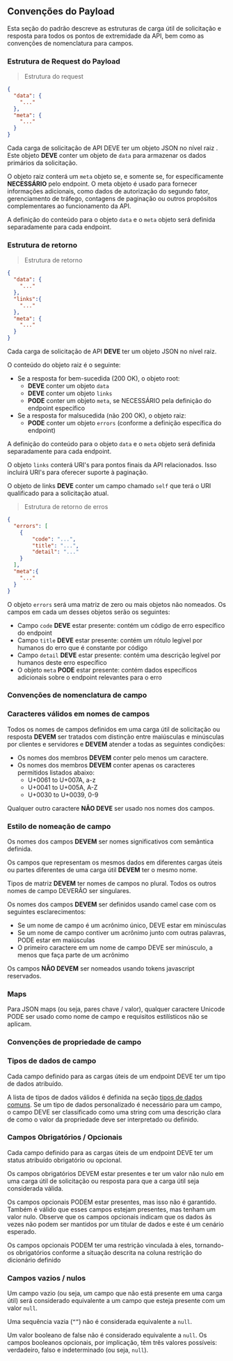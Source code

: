## Convenções do Payload 

Esta seção do padrão descreve as estruturas de carga útil de solicitação e resposta para todos os pontos de extremidade da API, bem como as convenções de nomenclatura para campos.

### Estrutura de Request do Payload

> Estrutura do request

```json
{
  "data": {
    "..."
  },
  "meta": {
    "..."
  }
}
```
Cada carga de solicitação de API DEVE ter um objeto JSON no nível raiz . Este objeto **DEVE** conter um objeto de `data` para armazenar os dados primários da solicitação.

O objeto raiz conterá um `meta` objeto se, e somente se, for especificamente <b>NECESSÁRIO</b> pelo endpoint. 
O meta objeto é usado para fornecer informações adicionais, como dados de autorização do segundo fator, gerenciamento de tráfego, contagens de paginação ou outros propósitos complementares ao funcionamento da API.

A definição do conteúdo para o objeto `data` e o `meta` objeto será definida separadamente para cada endpoint.

### Estrutura de retorno

> Estrutura de retorno

```json
{
  "data": {
    "..."
  },
  "links":{
    "..."
  },
  "meta": {
    "..."
  }
}
```
Cada carga de solicitação de API <b>DEVE</b> ter um objeto JSON no nível raiz.

O conteúdo do objeto raiz é o seguinte:

* Se a resposta for bem-sucedida (200 OK), o objeto root:
    - <b>DEVE</b> conter um objeto `data`
    - <b>DEVE</b> conter um objeto `links`
    - <b>PODE</b> conter um objeto `meta`, se NECESSÁRIO pela definição do endpoint específico
* Se a resposta for malsucedida (não 200 OK), o objeto raiz:
    - <b>PODE</b> conter um objeto `errors` (conforme a definição específica do endpoint)
    
A definição do conteúdo para o objeto `data` e o `meta` objeto será definida separadamente para cada endpoint.

O objeto `links` conterá URI's para pontos finais da API relacionados. Isso incluirá URI's para oferecer suporte à paginação.

O objeto de links <b>DEVE</b> conter um campo chamado `self` que terá o URI qualificado para a solicitação atual.


> Estrutura de retorno de erros

```json
{
  "errors": [
    {
        "code": "...",
        "title": "...",
        "detail": "..."
    }
  ],
  "meta":{
    "..."
  }
}
```

O objeto `errors` será uma matriz de zero ou mais objetos não nomeados. Os campos em cada um desses objetos serão os seguintes:

* Campo `code` <b>DEVE</b> estar presente: contém um código de erro específico do endpoint
* Campo `title` <b>DEVE</b> estar presente: contém um rótulo legível por humanos do erro que é constante por código
* Campo `detail` <b>DEVE</b> estar presente: contém uma descrição legível por humanos deste erro específico
* O objeto `meta` <b>PODE</b> estar presente: contém dados específicos adicionais sobre o endpoint relevantes para o erro

### Convenções de nomenclatura de campo

### Caracteres válidos em nomes de campos

Todos os nomes de campos definidos em uma carga útil de solicitação ou resposta <b>DEVEM</b> ser tratados com distinção entre maiúsculas e minúsculas por clientes e servidores e <b>DEVEM</b> atender a todas as seguintes condições:

* Os nomes dos membros <b>DEVEM</b> conter pelo menos um caractere.
* Os nomes dos membros <b>DEVEM</b> conter apenas os caracteres permitidos listados abaixo:
    - U+0061 to U+007A, a-z
    - U+0041 to U+005A, A-Z
    - U+0030 to U+0039, 0-9

Qualquer outro caractere <b>NÃO DEVE</b> ser usado nos nomes dos campos.

### Estilo de nomeação de campo

Os nomes dos campos <b>DEVEM</b> ser nomes significativos com semântica definida.

Os campos que representam os mesmos dados em diferentes cargas úteis ou partes diferentes de uma carga útil <b>DEVEM</b> ter o mesmo nome.

Tipos de matriz <b>DEVEM</b> ter nomes de campos no plural. Todos os outros nomes de campo DEVERÃO ser singulares.

Os nomes dos campos <b>DEVEM</b> ser definidos usando camel case com os seguintes esclarecimentos:

* Se um nome de campo é um acrônimo único, DEVE estar em minúsculas
* Se um nome de campo contiver um acrônimo junto com outras palavras, PODE estar em maiúsculas
* O primeiro caractere em um nome de campo DEVE ser minúsculo, a menos que faça parte de um acrônimo

Os campos <b>NÃO DEVEM</b> ser nomeados usando tokens javascript reservados.

### Maps

Para JSON maps (ou seja, pares chave / valor), qualquer caractere Unicode PODE ser usado como nome de campo e requisitos estilísticos não se aplicam.

### Convenções de propriedade de campo

### Tipos de dados de campo


Cada campo definido para as cargas úteis de um endpoint DEVE ter um tipo de dados atribuído.

A lista de tipos de dados válidos é definida na seção [tipos de dados comuns](#introducao-tipos-de-dados-comuns). Se um tipo de dados personalizado é necessário para um campo, o campo DEVE ser classificado como uma string com uma descrição clara de como o valor da propriedade deve ser interpretado ou definido.

### Campos Obrigatórios / Opcionais

Cada campo definido para as cargas úteis de um endpoint DEVE ter um status atribuído obrigatório ou opcional.

Os campos obrigatórios DEVEM estar presentes e ter um valor não nulo em uma carga útil de solicitação ou resposta para que a carga útil seja considerada válida.

Os campos opcionais PODEM estar presentes, mas isso não é garantido. Também é válido que esses campos estejam presentes, mas tenham um valor nulo. Observe que os campos opcionais indicam que os dados às vezes não podem ser mantidos por um titular de dados e este é um cenário esperado.

Os campos opcionais PODEM ter uma restrição vinculada à eles, tornando-os obrigatórios conforme a situação descrita na coluna restrição do dicionário definido

### Campos vazios / nulos

Um campo vazio (ou seja, um campo que não está presente em uma carga útil) será considerado equivalente a um campo que esteja presente com um valor `null`.

Uma sequência vazia (`“”`) não é considerada equivalente a `null`.

Um valor booleano de false não é considerado equivalente a `null`. Os campos booleanos opcionais, por implicação, têm três valores possíveis: verdadeiro, falso e indeterminado (ou seja, `null`).
